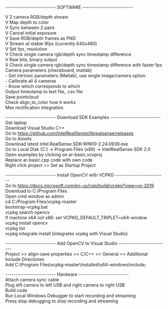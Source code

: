 ------------------------- SOFTWARE -------------------------  

 V  2 camera RGB/depth stream  
 V  Map depth to color  
 V  Sync between 2 pairs  
 V  Cancel initial exposure  
 V  Save RGB/depth frames as PNG  
 V  Stream at stable 9fps (currently 640x480)  
 V  Set fps, resolution  
 V  Check single camera rgb/depth sync timestamp difference  
 V  Raw bits, binary output  
 X  Check single camera rgb/depth sync timestamp difference with faster fps 
    Camera parameters (checkboard, matlab)  
    - Get intrinsic parameters (Matlab), use single image/camera option  
    - Calibrate all 4 cameras  
    - Know which corresponds to which  
    Output timestamp to text file, .csv file  
    Save pointcloud  
    Check align_to_color how it works  
    Mex rectification integration  
    
------------------------- Download SDK Examples  -------------------------  
Get laptop  
Download Visual Studio C++  
Go to https://github.com/IntelRealSense/librealsense/releases  
Go to Assets  
Download latest Intel.RealSense.SDK-WIN10-2.24.0939.exe  
Go to Local Disk (C:) -> Program Files (x86) -> IntelRealSense SDK 2.0  
Open examples by clicking on ar-basic.vcxproj  
Replace ar-basic.cpp code with own code  
Right click project >> Set as Startup Project  

------------------------- Install OpenCV with VCPKG -------------------------  
Go to https://docs.microsoft.com/en-us/cpp/build/vcpkg?view=vs-2019  
Download to C:/Program Files  
Open cmd window as admin  
cd C:/Program Files/vcpkg-master  
bootstrap-vcpkg.bat  
vcpkg search opencv  
If machine x64 not x86: set VCPKG_DEFAULT_TRIPLET=x64-window  
vcpkg install opencv  
vcpkg list  
vcpkg integrate install (integrates vcpkg with Visual Studio)  

------------------------- Add OpenCV to Visual Studio  -------------------------  
Project >> align-save properties >> C/C++ >> General >> Additional Include Directories  
  Add C:\Program Files\vcpkg-master\installed\x64-windows\include;  

------------------------- Hardware  -------------------------  
Attach camera sync cable  
Plug left camera to left USB and right camera to right USB  
Build code  
Run Local Windows Debugger to start recording and streaming  
Press stop debugging to stop recording and streaming  
